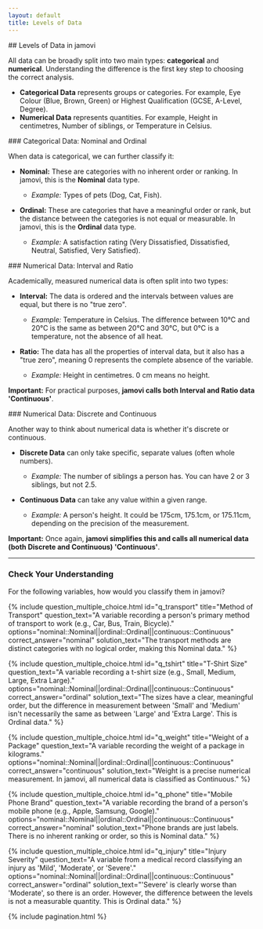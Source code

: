 ```yaml
---
layout: default
title: Levels of Data
---
```


<div class="explanation" markdown="1">
## Levels of Data in jamovi

All data can be broadly split into two main types: **categorical** and **numerical**. Understanding the difference is the first key step to choosing the correct analysis.

*   **Categorical Data** represents groups or categories. For example, Eye Colour (Blue, Brown, Green) or Highest Qualification (GCSE, A-Level, Degree).
*   **Numerical Data** represents quantities. For example, Height in centimetres, Number of siblings, or Temperature in Celsius.
</div>

<div class="explanation" markdown="1">
### Categorical Data: Nominal and Ordinal

When data is categorical, we can further classify it:

*   **Nominal:** These are categories with no inherent order or ranking. In jamovi, this is the **Nominal** data type.
    *   *Example:* Types of pets (Dog, Cat, Fish).

*   **Ordinal:** These are categories that have a meaningful order or rank, but the distance between the categories is not equal or measurable. In jamovi, this is the **Ordinal** data type.
    *   *Example:* A satisfaction rating (Very Dissatisfied, Dissatisfied, Neutral, Satisfied, Very Satisfied).
</div>

<div class="explanation" markdown="1">
### Numerical Data: Interval and Ratio

Academically, measured numerical data is often split into two types:

*   **Interval:** The data is ordered and the intervals between values are equal, but there is no "true zero".
    *   *Example:* Temperature in Celsius. The difference between 10°C and 20°C is the same as between 20°C and 30°C, but 0°C is a temperature, not the absence of all heat.

*   **Ratio:** The data has all the properties of interval data, but it also has a "true zero", meaning 0 represents the complete absence of the variable.
    *   *Example:* Height in centimetres. 0 cm means no height.

**Important:** For practical purposes, **jamovi calls both Interval and Ratio data 'Continuous'**.
</div>

<div class="explanation" markdown="1">
### Numerical Data: Discrete and Continuous

Another way to think about numerical data is whether it's discrete or continuous.

*   **Discrete Data** can only take specific, separate values (often whole numbers).
    *   *Example:* The number of siblings a person has. You can have 2 or 3 siblings, but not 2.5.

*   **Continuous Data** can take any value within a given range.
    *   *Example:* A person's height. It could be 175cm, 175.1cm, or 175.11cm, depending on the precision of the measurement.

**Important:** Once again, **jamovi simplifies this and calls all numerical data (both Discrete and Continuous) 'Continuous'**.
</div>

---

### Check Your Understanding
For the following variables, how would you classify them in jamovi?

{% include question_multiple_choice.html
    id="q_transport"
    title="Method of Transport"
    question_text="A variable recording a person's primary method of transport to work (e.g., Car, Bus, Train, Bicycle)."
    options="nominal::Nominal||ordinal::Ordinal||continuous::Continuous"
    correct_answer="nominal"
    solution_text="The transport methods are distinct categories with no logical order, making this Nominal data."
%}

{% include question_multiple_choice.html
    id="q_tshirt"
    title="T-Shirt Size"
    question_text="A variable recording a t-shirt size (e.g., Small, Medium, Large, Extra Large)."
    options="nominal::Nominal||ordinal::Ordinal||continuous::Continuous"
    correct_answer="ordinal"
    solution_text="The sizes have a clear, meaningful order, but the difference in measurement between 'Small' and 'Medium' isn't necessarily the same as between 'Large' and 'Extra Large'. This is Ordinal data."
%}

{% include question_multiple_choice.html
    id="q_weight"
    title="Weight of a Package"
    question_text="A variable recording the weight of a package in kilograms."
    options="nominal::Nominal||ordinal::Ordinal||continuous::Continuous"
    correct_answer="continuous"
    solution_text="Weight is a precise numerical measurement. In jamovi, all numerical data is classified as Continuous."
%}

{% include question_multiple_choice.html
    id="q_phone"
    title="Mobile Phone Brand"
    question_text="A variable recording the brand of a person's mobile phone (e.g., Apple, Samsung, Google)."
    options="nominal::Nominal||ordinal::Ordinal||continuous::Continuous"
    correct_answer="nominal"
    solution_text="Phone brands are just labels. There is no inherent ranking or order, so this is Nominal data."
%}

{% include question_multiple_choice.html
    id="q_injury"
    title="Injury Severity"
    question_text="A variable from a medical record classifying an injury as 'Mild', 'Moderate', or 'Severe'."
    options="nominal::Nominal||ordinal::Ordinal||continuous::Continuous"
    correct_answer="ordinal"
    solution_text="'Severe' is clearly worse than 'Moderate', so there is an order. However, the difference between the levels is not a measurable quantity. This is Ordinal data."
%}

<!-- This automatically adds the "Previous" and "Next" navigation buttons -->
{% include pagination.html %}
